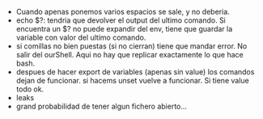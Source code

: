 - Cuando apenas ponemos varios espacios se sale, y no deberia.
- echo \$\?: tendria que devolver el output del ultimo comando. Si encuentra un \$\? no puede expandir del env, tiene que guardar la variable con valor del ultimo comando.
- si comillas no bien puestas (si no cierran) tiene que mandar error. No salir del ourShell. Aqui no hay que replicar exactamente lo que hace bash.
- despues de hacer export de variables (apenas sin value) los comandos dejan de funcionar. si hacems unset vuelve a funcionar. Si tiene value todo ok.
- leaks
- grand probabilidad de tener algun fichero abierto...

